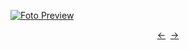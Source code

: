 [![Foto Preview](preview/n289.avif)](https://20essentials.github.io/project-000-289)

<div align="center" style="display: flex; justify-content: center;">
  <a  href="https://github.com/20essentials/project-000-288" target="_blank">&#8592;</a>
  &nbsp;&nbsp;
  <a  href="https://github.com/20essentials/project-000-290" target="_blank">&#8594;</a>
</div>
